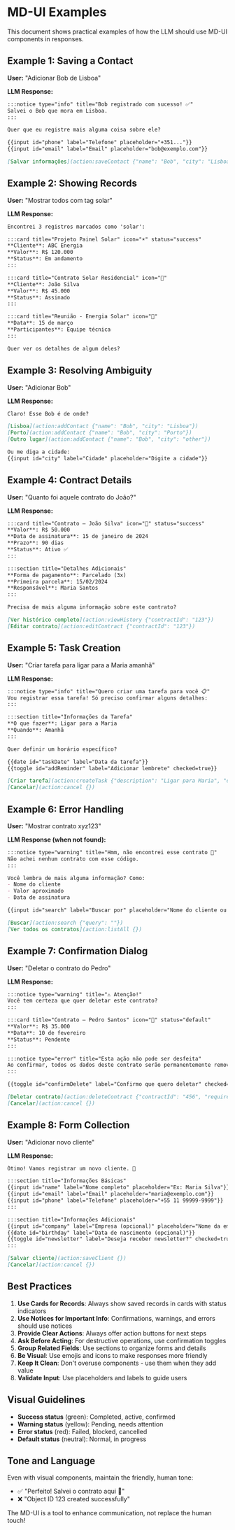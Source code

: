 # MD-UI Examples

This document shows practical examples of how the LLM should use MD-UI components in responses.

## Example 1: Saving a Contact

**User:** "Adicionar Bob de Lisboa"

**LLM Response:**
```markdown
:::notice type="info" title="Bob registrado com sucesso! ✅"
Salvei o Bob que mora em Lisboa.
:::

Quer que eu registre mais alguma coisa sobre ele?

{{input id="phone" label="Telefone" placeholder="+351..."}}
{{input id="email" label="Email" placeholder="bob@exemplo.com"}}

[Salvar informações](action:saveContact {"name": "Bob", "city": "Lisboa"})
```

## Example 2: Showing Records

**User:** "Mostrar todos com tag solar"

**LLM Response:**
```markdown
Encontrei 3 registros marcados como 'solar':

:::card title="Projeto Painel Solar" icon="☀️" status="success"
**Cliente**: ABC Energia
**Valor**: R$ 120.000
**Status**: Em andamento
:::

:::card title="Contrato Solar Residencial" icon="📄"
**Cliente**: João Silva
**Valor**: R$ 45.000
**Status**: Assinado
:::

:::card title="Reunião - Energia Solar" icon="📅"
**Data**: 15 de março
**Participantes**: Equipe técnica
:::

Quer ver os detalhes de algum deles?
```

## Example 3: Resolving Ambiguity

**User:** "Adicionar Bob"

**LLM Response:**
```markdown
Claro! Esse Bob é de onde?

[Lisboa](action:addContact {"name": "Bob", "city": "Lisboa"})
[Porto](action:addContact {"name": "Bob", "city": "Porto"})
[Outro lugar](action:addContact {"name": "Bob", "city": "other"})

Ou me diga a cidade:
{{input id="city" label="Cidade" placeholder="Digite a cidade"}}
```

## Example 4: Contract Details

**User:** "Quanto foi aquele contrato do João?"

**LLM Response:**
```markdown
:::card title="Contrato — João Silva" icon="📄" status="success"
**Valor**: R$ 50.000
**Data de assinatura**: 15 de janeiro de 2024
**Prazo**: 90 dias
**Status**: Ativo ✅
:::

:::section title="Detalhes Adicionais"
**Forma de pagamento**: Parcelado (3x)
**Primeira parcela**: 15/02/2024
**Responsável**: Maria Santos
:::

Precisa de mais alguma informação sobre este contrato?

[Ver histórico completo](action:viewHistory {"contractId": "123"})
[Editar contrato](action:editContract {"contractId": "123"})
```

## Example 5: Task Creation

**User:** "Criar tarefa para ligar para a Maria amanhã"

**LLM Response:**
```markdown
:::notice type="info" title="Quero criar uma tarefa para você 📋"
Vou registrar essa tarefa! Só preciso confirmar alguns detalhes:
:::

:::section title="Informações da Tarefa"
**O que fazer**: Ligar para a Maria
**Quando**: Amanhã
:::

Quer definir um horário específico?

{{date id="taskDate" label="Data da tarefa"}}
{{toggle id="addReminder" label="Adicionar lembrete" checked=true}}

[Criar tarefa](action:createTask {"description": "Ligar para Maria", "date": "tomorrow"})
[Cancelar](action:cancel {})
```

## Example 6: Error Handling

**User:** "Mostrar contrato xyz123"

**LLM Response (when not found):**
```markdown
:::notice type="warning" title="Hmm, não encontrei esse contrato 🤔"
Não achei nenhum contrato com esse código.
:::

Você lembra de mais alguma informação? Como:
- Nome do cliente
- Valor aproximado
- Data de assinatura

{{input id="search" label="Buscar por" placeholder="Nome do cliente ou valor"}}

[Buscar](action:search {"query": ""})
[Ver todos os contratos](action:listAll {})
```

## Example 7: Confirmation Dialog

**User:** "Deletar o contrato do Pedro"

**LLM Response:**
```markdown
:::notice type="warning" title="⚠️ Atenção!"
Você tem certeza que quer deletar este contrato?
:::

:::card title="Contrato — Pedro Santos" icon="📄" status="default"
**Valor**: R$ 35.000
**Data**: 10 de fevereiro
**Status**: Pendente
:::

:::notice type="error" title="Esta ação não pode ser desfeita"
Ao confirmar, todos os dados deste contrato serão permanentemente removidos.
:::

{{toggle id="confirmDelete" label="Confirmo que quero deletar" checked=false}}

[Deletar contrato](action:deleteContract {"contractId": "456", "requireConfirmation": true})
[Cancelar](action:cancel {})
```

## Example 8: Form Collection

**User:** "Adicionar novo cliente"

**LLM Response:**
```markdown
Ótimo! Vamos registrar um novo cliente. 📝

:::section title="Informações Básicas"
{{input id="name" label="Nome completo" placeholder="Ex: Maria Silva"}}
{{input id="email" label="Email" placeholder="maria@exemplo.com"}}
{{input id="phone" label="Telefone" placeholder="+55 11 99999-9999"}}
:::

:::section title="Informações Adicionais"
{{input id="company" label="Empresa (opcional)" placeholder="Nome da empresa"}}
{{date id="birthday" label="Data de nascimento (opcional)"}}
{{toggle id="newsletter" label="Deseja receber newsletter?" checked=true}}
:::

[Salvar cliente](action:saveClient {})
[Cancelar](action:cancel {})
```

## Best Practices

1. **Use Cards for Records**: Always show saved records in cards with status indicators
2. **Use Notices for Important Info**: Confirmations, warnings, and errors should use notices
3. **Provide Clear Actions**: Always offer action buttons for next steps
4. **Ask Before Acting**: For destructive operations, use confirmation toggles
5. **Group Related Fields**: Use sections to organize forms and details
6. **Be Visual**: Use emojis and icons to make responses more friendly
7. **Keep It Clean**: Don't overuse components - use them when they add value
8. **Validate Input**: Use placeholders and labels to guide users

## Visual Guidelines

- **Success status** (green): Completed, active, confirmed
- **Warning status** (yellow): Pending, needs attention
- **Error status** (red): Failed, blocked, cancelled
- **Default status** (neutral): Normal, in progress

## Tone and Language

Even with visual components, maintain the friendly, human tone:
- ✅ "Perfeito! Salvei o contrato aqui 📄"
- ❌ "Object ID 123 created successfully"

The MD-UI is a tool to enhance communication, not replace the human touch!
